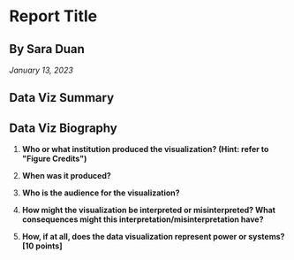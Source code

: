# Report Title
## By Sara Duan

*January 13, 2023*

## Data Viz Summary



## Data Viz Biography

1. **Who or what institution produced the visualization? (Hint: refer to "Figure Credits")**

2. **When was it produced?**

3. **Who is the audience for the visualization?**

4. **How might the visualization be interpreted or misinterpreted? What consequences might this interpretation/misinterpretation have?**

5. **How, if at all, does the data visualization represent power or systems? [10 points]**

